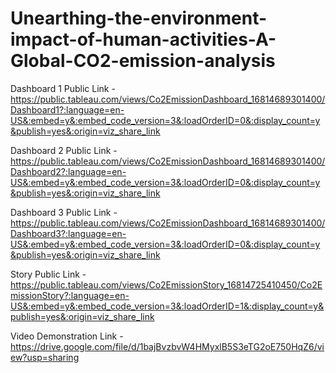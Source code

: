 # Unearthing-the-environment-impact-of-human-activities-A-Global-CO2-emission-analysis


Dashboard 1 Public Link - https://public.tableau.com/views/Co2EmissionDashboard_16814689301400/Dashboard1?:language=en-US&:embed=y&:embed_code_version=3&:loadOrderID=0&:display_count=y&publish=yes&:origin=viz_share_link

Dashboard 2 Public Link - https://public.tableau.com/views/Co2EmissionDashboard_16814689301400/Dashboard2?:language=en-US&:embed=y&:embed_code_version=3&:loadOrderID=0&:display_count=y&publish=yes&:origin=viz_share_link

Dashboard 3 Public Link - https://public.tableau.com/views/Co2EmissionDashboard_16814689301400/Dashboard3?:language=en-US&:embed=y&:embed_code_version=3&:loadOrderID=0&:display_count=y&publish=yes&:origin=viz_share_link

Story Public Link - https://public.tableau.com/views/Co2EmissionStory_16814725410450/Co2EmissionStory?:language=en-US&:embed=y&:embed_code_version=3&:loadOrderID=1&:display_count=y&publish=yes&:origin=viz_share_link

Video Demonstration Link - https://drive.google.com/file/d/1bajBvzbvW4HMyxlB5S3eTG2oE750HqZ6/view?usp=sharing
